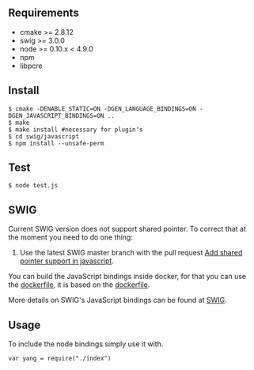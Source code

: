 ## Requirements

* cmake >= 2.8.12
* swig >= 3.0.0
* node >= 0.10.x < 4.9.0
* npm
* libpcre

## Install

```
$ cmake -DENABLE_STATIC=ON -DGEN_LANGUAGE_BINDINGS=ON -DGEN_JAVASCRIPT_BINDINGS=ON ..
$ make
$ make install #necessary for plugin's
$ cd swig/javascript
$ npm install --unsafe-perm
```

## Test

```
$ node test.js
```

## SWIG

Current SWIG version does not support shared pointer. To correct that at the moment you need to do one thing:

1) Use the latest SWIG master branch with the pull request [Add shared pointer support in javascript](https://github.com/swig/swig/pull/236).

You can build the JavaScript bindings inside docker, for that you can use the [dockerfile](./Dockerfile), it is based on the [dockerfile](https://github.com/sysrepo/sysrepo/blob/master/deploy/docker/sysrepo-netopeer2/platforms/Dockerfile.arch.devel).

More details on SWIG's JavaScript bindings can be found at [SWIG](http://www.swig.org/Doc3.0/Javascript.html#Javascript_node_extensions).

## Usage

To include the node bindings simply use it with.

```
var yang = require("./index")
```
